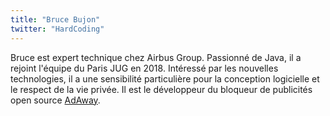 ```yaml
---
title: "Bruce Bujon"
twitter: "HardCoding"
---
```


Bruce est expert technique chez Airbus Group. Passionné de Java, il a
rejoint l'équipe du Paris JUG en 2018. Intéressé par les nouvelles
technologies, il a une sensibilité particulière pour la conception
logicielle et le respect de la vie privée. Il est le développeur du
bloqueur de publicités open source
[AdAway](https://github.com/AdAway/AdAway).
